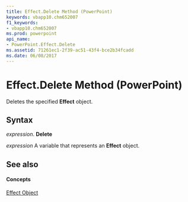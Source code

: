 ```yaml
---
title: Effect.Delete Method (PowerPoint)
keywords: vbapp10.chm652007
f1_keywords:
- vbapp10.chm652007
ms.prod: powerpoint
api_name:
- PowerPoint.Effect.Delete
ms.assetid: 71261ec1-2f39-ac51-43f4-bce2b34fcadd
ms.date: 06/08/2017
---
```



# Effect.Delete Method (PowerPoint)

Deletes the specified **Effect** object.


## Syntax

 _expression_. **Delete**

 _expression_ A variable that represents an **Effect** object.


## See also


#### Concepts



[Effect Object](effect-object-powerpoint.md)

